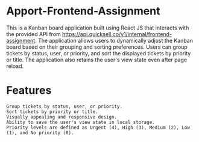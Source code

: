 # Apport-Frontend-Assignment

This is a Kanban board application built using React JS that interacts with the provided API from https://api.quicksell.co/v1/internal/frontend-assignment. The application allows users to dynamically adjust the Kanban board based on their grouping and sorting preferences. Users can group tickets by status, user, or priority, and sort the displayed tickets by priority or title. The application also retains the user's view state even after page reload.
# Features

    Group tickets by status, user, or priority.
    Sort tickets by priority or title.
    Visually appealing and responsive design.
    Ability to save the user's view state in local storage.
    Priority levels are defined as Urgent (4), High (3), Medium (2), Low (1), and No priority (0).
